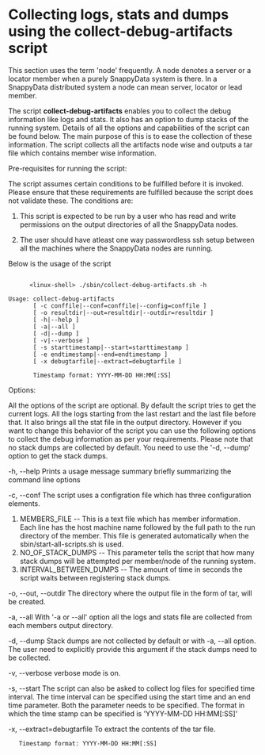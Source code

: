 # Collecting logs, stats and dumps using the collect-debug-artifacts script

This section uses the term 'node' frequently. A node denotes a server or a locator member when a purely SnappyData system is there. In a SnappyData distributed system a node can mean server, locator or lead member.

The script **collect-debug-artifacts** enables you to collect the debug information like logs and stats. It also has an option to dump stacks of the running system. Details of all the options and capabilities of the script can be found below. The main purpose of this is to ease the collection of these information. The script collects all the artifacts node wise and outputs a tar file which contains member wise information.

Pre-requisites for running the script:

The script assumes certain conditions to be fulfilled before it is invoked. Please ensure that these requirements are fulfilled because the script does not validate these.
The conditions are:

1. This script is expected to be run by a user who has read and write permissions on the output directories of all the SnappyData nodes.

2. The user should have atleast one way passwordless ssh setup between all the machines where the SnappyData nodes are running.

Below is the usage of the script

``` pre

      <linux-shell> ./sbin/collect-debug-artifacts.sh -h

Usage: collect-debug-artifacts
       [ -c conffile|--conf=conffile|--config=conffile ]
       [ -o resultdir|--out=resultdir|--outdir=resultdir ]
       [ -h|--help ]
       [ -a|--all ]
       [ -d|--dump ]
       [ -v|--verbose ]
       [ -s starttimestamp|--start=starttimestamp ]
       [ -e endtimestamp|--end=endtimestamp ]
       [ -x debugtarfile|--extract=debugtarfile ]

       Timestamp format: YYYY-MM-DD HH:MM[:SS]
```

Options:

  All the options of the script are optional. By default the script tries to get the current logs. All the logs starting from the last restart and the last file before that. It also brings all the stat file in the output directory. However if you want to change this behavior of the script you can use the following options to collect the debug information as per your requirements. Please note that no stack dumps are collected by default. You need to use the '-d, --dump' option to get the stack dumps.

  -h, --help
  Prints a usage message summary briefly summarizing the command line options

  -c, --conf 
  The script uses a configration file which has three configuration elements.
  1. MEMBERS_FILE -- This is a text file which has member information. Each line has the host machine name followed by the full path to the run directory of the member. This file is generated automatically when the sbin/start-all-scripts.sh is used.
  2. NO_OF_STACK_DUMPS -- This parameter tells the script that how many stack dumps will be attempted per member/node of the running system.
  3. INTERVAL_BETWEEN_DUMPS -- The amount of time in seconds the script waits between registering stack dumps.

  -o, --out, --outdir
  The directory where the output file in the form of tar, will be created.

  -a, --all
  With '-a or --all' option all the logs and stats file are collected from each members output directory.

  -d, --dump
  Stack dumps are not collected by default or with -a, --all option. The user need to explicitly provide this argument if the stack dumps need to be collected.

  -v, --verbose
  verbose mode is on.

  -s, --start
  The script can also be asked to collect log files for specified time interval. The time interval can be specified using the start time and an end time parameter. Both the parameter needs to be specified. The format in which the time stamp can be specified is 'YYYY-MM-DD HH:MM[:SS]'

  -x, --extract=debugtarfile 
  To extract the contents of the tar file.	

       Timestamp format: YYYY-MM-DD HH:MM[:SS]

